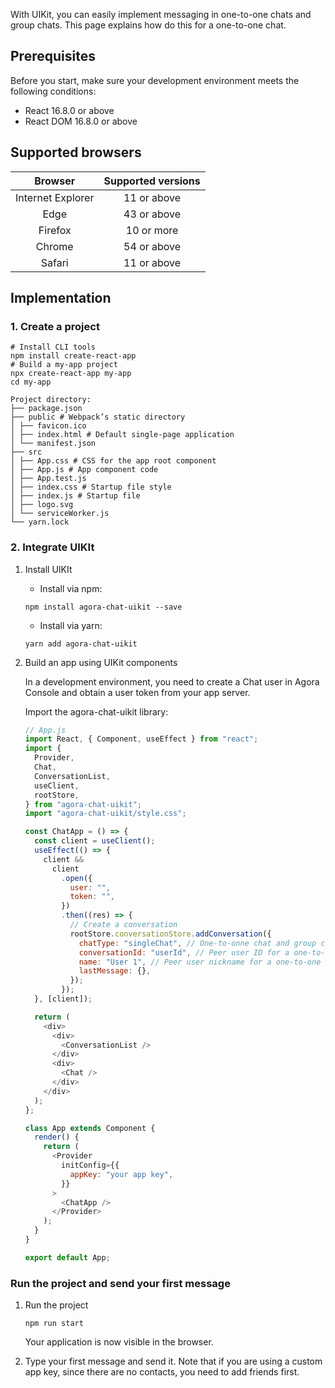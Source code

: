 With UIKit, you can easily implement messaging in one-to-one chats and group chats. This page explains how do this for a one-to-one chat.

## Prerequisites

Before you start, make sure your development environment meets the following conditions:

- React 16.8.0 or above
- React DOM 16.8.0 or above

## Supported browsers

|      Browser      | Supported versions |
|:-----------------:|:------------------:|
| Internet Explorer |    11 or above     |
|       Edge        |    43 or above     |
|      Firefox      |     10 or more     |
|      Chrome       |    54 or above     |
|      Safari       |    11 or above     |

## Implementation

### 1. Create a project

```
# Install CLI tools
npm install create-react-app
# Build a my-app project
npx create-react-app my-app
cd my-app
```

```
Project directory:
├── package.json
├── public # Webpack’s static directory
│ ├── favicon.ico
│ ├── index.html # Default single-page application
│ └── manifest.json
├── src
│ ├── App.css # CSS for the app root component
│ ├── App.js # App component code
│ ├── App.test.js
│ ├── index.css # Startup file style
│ ├── index.js # Startup file
│ ├── logo.svg
│ └── serviceWorker.js
└── yarn.lock
```

### 2. Integrate UIKIt

1. Install UIKIt

    - Install via npm:
    
    ```
    npm install agora-chat-uikit --save
    ```
    
    - Install via yarn:
    
    ```
    yarn add agora-chat-uikit
    ```
   
1. Build an app using UIKit components

    In a development environment, you need to create a Chat user in Agora Console and obtain a user token from your app server. 
    
    Import the agora-chat-uikit library:
    
    ```javascript
    // App.js
    import React, { Component, useEffect } from "react";
    import {
      Provider,
      Chat,
      ConversationList,
      useClient,
      rootStore,
    } from "agora-chat-uikit";
    import "agora-chat-uikit/style.css";
    
    const ChatApp = () => {
      const client = useClient();
      useEffect(() => {
        client &&
          client
            .open({
              user: "",
              token: "",
            })
            .then((res) => {
              // Create a conversation
              rootStore.conversationStore.addConversation({
                chatType: "singleChat", // One-to-onne chat and group chat are 'singleChat' and 'groupChat', respectively.
                conversationId: "userId", // Peer user ID for a one-to-one chat, group ID for a group chat.
                name: "User 1", // Peer user nickname for a one-to-one chat, group name for a group chat.
                lastMessage: {},
              });
            });
      }, [client]);
    
      return (
        <div>
          <div>
            <ConversationList />
          </div>
          <div>
            <Chat />
          </div>
        </div>
      );
    };
    
    class App extends Component {
      render() {
        return (
          <Provider
            initConfig={{
              appKey: "your app key",
            }}
          >
            <ChatApp />
          </Provider>
        );
      }
    }
    
    export default App;
    ```

### Run the project and send your first message

1. Run the project

    ```
    npm run start
    ```
   
    Your application is now visible in the browser.

1. Type your first message and send it. Note that if you are using a custom app key, since there are no contacts, you need to add friends first.




